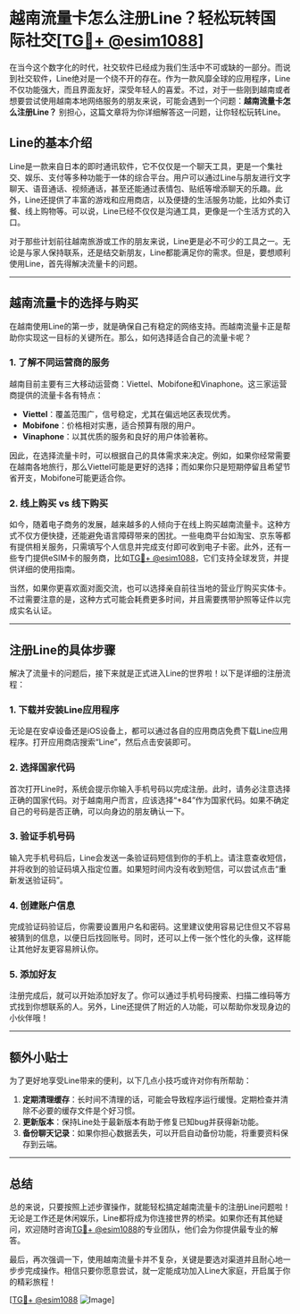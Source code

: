 # 越南流量卡怎么注册Line？轻松玩转国际社交[[TG💪+ @esim1088](https://t.me/s/esim1088)]

在当今这个数字化的时代，社交软件已经成为我们生活中不可或缺的一部分。而说到社交软件，Line绝对是一个绕不开的存在。作为一款风靡全球的应用程序，Line不仅功能强大，而且界面友好，深受年轻人的喜爱。不过，对于一些刚到越南或者想要尝试使用越南本地网络服务的朋友来说，可能会遇到一个问题：**越南流量卡怎么注册Line？** 别担心，这篇文章将为你详细解答这一问题，让你轻松玩转Line。

## Line的基本介绍

Line是一款来自日本的即时通讯软件，它不仅仅是一个聊天工具，更是一个集社交、娱乐、支付等多种功能于一体的综合平台。用户可以通过Line与朋友进行文字聊天、语音通话、视频通话，甚至还能通过表情包、贴纸等增添聊天的乐趣。此外，Line还提供了丰富的游戏和应用商店，以及便捷的生活服务功能，比如外卖订餐、线上购物等。可以说，Line已经不仅仅是沟通工具，更像是一个生活方式的入口。

对于那些计划前往越南旅游或工作的朋友来说，Line更是必不可少的工具之一。无论是与家人保持联系，还是结交新朋友，Line都能满足你的需求。但是，要想顺利使用Line，首先得解决流量卡的问题。

---

## 越南流量卡的选择与购买

在越南使用Line的第一步，就是确保自己有稳定的网络支持。而越南流量卡正是帮助你实现这一目标的关键所在。那么，如何选择适合自己的流量卡呢？

### 1. **了解不同运营商的服务**

越南目前主要有三大移动运营商：Viettel、Mobifone和Vinaphone。这三家运营商提供的流量卡各有特点：

- **Viettel**：覆盖范围广，信号稳定，尤其在偏远地区表现优秀。
- **Mobifone**：价格相对实惠，适合预算有限的用户。
- **Vinaphone**：以其优质的服务和良好的用户体验著称。

因此，在选择流量卡时，可以根据自己的具体需求来决定。例如，如果你经常需要在越南各地旅行，那么Viettel可能是更好的选择；而如果你只是短期停留且希望节省开支，Mobifone可能更适合你。

### 2. **线上购买 vs 线下购买**

如今，随着电子商务的发展，越来越多的人倾向于在线上购买越南流量卡。这种方式不仅方便快捷，还能避免语言障碍带来的困扰。一些电商平台如淘宝、京东等都有提供相关服务，只需填写个人信息并完成支付即可收到电子卡密。此外，还有一些专门提供eSIM卡的服务商，比如[TG💪+ @esim1088](https://t.me/s/esim1088)，它们支持全球发货，并提供详细的使用指南。

当然，如果你更喜欢面对面交流，也可以选择亲自前往当地的营业厅购买实体卡。不过需要注意的是，这种方式可能会耗费更多时间，并且需要携带护照等证件以完成实名认证。

---

## 注册Line的具体步骤

解决了流量卡的问题后，接下来就是正式进入Line的世界啦！以下是详细的注册流程：

### 1. **下载并安装Line应用程序**

无论是在安卓设备还是iOS设备上，都可以通过各自的应用商店免费下载Line应用程序。打开应用商店搜索“Line”，然后点击安装即可。

### 2. **选择国家代码**

首次打开Line时，系统会提示你输入手机号码以完成注册。此时，请务必注意选择正确的国家代码。对于越南用户而言，应该选择“+84”作为国家代码。如果不确定自己的号码是否正确，可以向身边的朋友确认一下。

### 3. **验证手机号码**

输入完手机号码后，Line会发送一条验证码短信到你的手机上。请注意查收短信，并将收到的验证码填入指定位置。如果短时间内没有收到短信，可以尝试点击“重新发送验证码”。

### 4. **创建账户信息**

完成验证码验证后，你需要设置用户名和密码。这里建议使用容易记住但又不容易被猜到的信息，以便日后找回账号。同时，还可以上传一张个性化的头像，这样能让其他好友更容易辨认你。

### 5. **添加好友**

注册完成后，就可以开始添加好友了。你可以通过手机号码搜索、扫描二维码等方式找到你想联系的人。另外，Line还提供了附近的人功能，可以帮助你发现身边的小伙伴哦！

---

## 额外小贴士

为了更好地享受Line带来的便利，以下几点小技巧或许对你有所帮助：

1. **定期清理缓存**：长时间不清理的话，可能会导致程序运行缓慢。定期检查并清除不必要的缓存文件是个好习惯。
2. **更新版本**：保持Line处于最新版本有助于修复已知bug并获得新功能。
3. **备份聊天记录**：如果你担心数据丢失，可以开启自动备份功能，将重要资料保存到云端。

---

## 总结

总的来说，只要按照上述步骤操作，就能轻松搞定越南流量卡的注册Line问题啦！无论是工作还是休闲娱乐，Line都将成为你连接世界的桥梁。如果你还有其他疑问，欢迎随时咨询[TG💪+ @esim1088](https://t.me/s/esim1088)的专业团队，他们会为你提供最专业的解答。

最后，再次强调一下，使用越南流量卡并不复杂，关键是要选对渠道并且耐心地一步步完成操作。相信只要你愿意尝试，就一定能成功加入Line大家庭，开启属于你的精彩旅程！

[[TG💪+ @esim1088](https://t.me/s/esim1088) ![Image](https://i.postimg.cc/4NQfJmqS/Snipaste-2025-05-13-00-14-12.png)]